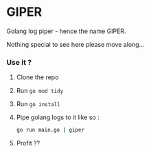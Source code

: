# GIPER

Golang log piper - hence the name GIPER.

Nothing special to see here please move along...

### Use it ?

1. Clone the repo
2. Run `go mod tidy`
3. Run `go install`
4. Pipe golang logs to it like so :

   ```bash
   go run main.go | giper
   ```

5. Profit ??
